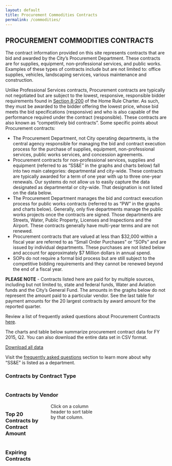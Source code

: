 ```yaml
---
layout: default
title: Procurement Commodities Contracts
permalink: /commodities/
---
```


## PROCUREMENT COMMODITIES CONTRACTS

The contract information provided on this site represents contracts that are bid and awarded by the City’s Procurement Department.  These contracts are for supplies, equipment, non-professional services, and public works.  Examples of these types of contracts include but are not limited to:   office supplies, vehicles, landscaping services, various maintenance and construction.

Unlike Professional Services contracts, Procurement contracts are typically not negotiated but are subject to the lowest, responsive, responsible bidder requirements found in [Section 8-200](http://www.amlegal.com/nxt/gateway.dll/Pennsylvania/philadelphia_pa/philadelphiahomerulecharter/articleviiiprovisionsofgeneralapplicatio/chapter2contractsprocurementpropertyandr?f=templates$fn=default.htm$3.0$vid=amlegal:philadelphia_pa$anc=JD_Art.VIIICh.) of the Home Rule Charter.  As such, they must be awarded to the bidder offering the lowest price, whose bid meets the bid specifications (responsive) and who is also capable of the performance required under the contract (responsible).  These contracts are also known as “competitively bid contracts”.  Some specific points about Procurement contracts:


* The Procurement Department, not City operating departments, is the central agency responsible for managing the bid and contract execution process for the purchase of supplies, equipment, non-professional services, public works services, and concession agreements.
* Procurement contracts for non-professional services, supplies and equipment (referred to as “SS&amp;E” in the graphs and charts below) fall into two main categories: departmental and city-wide.  These contracts are typically awarded for a term of one year with up to three one-year renewals.  Our systems do not allow us to easily capture the data designated as departmental or city-wide. That designation is not listed on the data below.
* The Procurement Department manages the bid and contract execution process for public works contracts (referred to as “PW” in the graphs and charts below).   Generally, only five departments manage the public works projects once the contracts are signed. Those departments are Streets, Water, Public Property, Licenses and Inspections and the Airport. These contracts generally have multi-year terms and are not renewed.
* Procurement contracts that are valued at less than $32,000 within a fiscal year are referred to as “Small Order Purchases” or “SOPs” and are issued by individual departments.  These purchases are not listed below and account for approximately $7 Million dollars in annual spend.
* SOPs do not require a formal bid process but are still subject to the competitive bidding requirements and they cannot be renewed beyond the end of a fiscal year.

**PLEASE NOTE** - Contracts listed here are paid for by multiple sources, including but not limited to, state and federal funds, Water and Aviation funds and the City’s General Fund.  The amounts in the graphs below do not represent the amount paid to a particular vendor. See the last table for payment amounts for the 20 largest contracts by award amount for the reported quarter.

Review a list of frequently asked questions about Procurement Contracts [here](faq/).

The charts and table below summarize procurement contract data for FY 2015, Q2. You can also download the entire data set in CSV format.

  <a href="https://github.com/CityOfPhiladelphia/contracts/tree/gh-pages/commodities/data" class="button">Download all data</a>

  <div class="row">
    <div data-alert class="alert-box info" tabindex="0" aria-live="assertive" role="dialogalert">
      Visit the <a href="{{ site.baseurl }}/commodities/faq">frequently asked questions</a> section to learn more about why “SS&E” is listed as a department.
    </div>


  <div class="row">
    <div class="medium-24 columns">
      <h3 class="chart">Contracts by Contract Type</h3>
      <div id="by_type" class="visualization"></div>
    </div>
  </div>

  <div class="row">
    <div class="medium-24 columns">
      <h3 class="chart">Contracts by Vendor</h3>
      <div id="by_vendor" class="visualization"></div>
    </div>
  </div>

  <div class="row">
    <div class="medium-24 columns">
      <h3>Top 20 Contracts by Contract Amount</h3>
      <div data-alert class="alert-box info" tabindex="0" aria-live="assertive" role="dialogalert">
          Click on a column header to sort table by that column.
      </div>
      <table id="browse" class="table table-striped"></table>
    </div>
  </div>

  <div class="row">
    <div class="medium-24 columns">
      <h3>Expiring Contracts</h3>
      <table id="expiring" class="table table-striped"></table>
    </div>
  </div>

<script type="text/javascript">
sources = [
    {
        path: '{{ "/commodities/data/FY2015Q2.csv" | prepend: site.baseurl }}',
        cleanCurrency: ['Contract_Amount', 'Total_Transactions'],
        visualizations: [
            {
                container: '#by_vendor',
                type: 'pie',
                groupBy: 'Vendor_Name',
                aggregate: 'Contract_Amount',
                limit: 10
            },
            {
                container: '#by_type',
                type: 'pie',
                groupBy: 'Contract_Type',
                aggregate: 'Contract_Amount',
                limit: 10
            },
            {
                container: '#browse',
                type: 'table',
                columns: {
                    'Department_Name': 'Department',
                    'Vendor_Name': 'Vendor',
                    'Contract_Type': 'Type',
                    'Contract_Description': 'Description',
                    'Contract_Amount': 'Contract Amount',
                    'Total_Transactions': 'Payments'
                },
                sort: [
                    [4, 'desc']
                ]
            },
            {
                container: '#expiring',
                type: 'table_expired',
                columns: {
                    'Contract_Number': 'Contract Number',
                    'Contract_Description': 'Description',
                    'Start_Date': "Start Date",
                    'End_Date': "End Date",
                    'Contract_Type': 'Type',
                    'Vendor_Name': 'Vendor',
                    'Department_Name': 'Department',
                    'Contract_Amount': 'Contract Amount',
                    'Total_Contract_Months': 'Total Contract Months',
                    'Remaining_Contract_Months': 'Remaining Contract Months',
                },
                sort: [
                    [4, 'desc']
                ]
            }
        ]
    }
];
</script>
